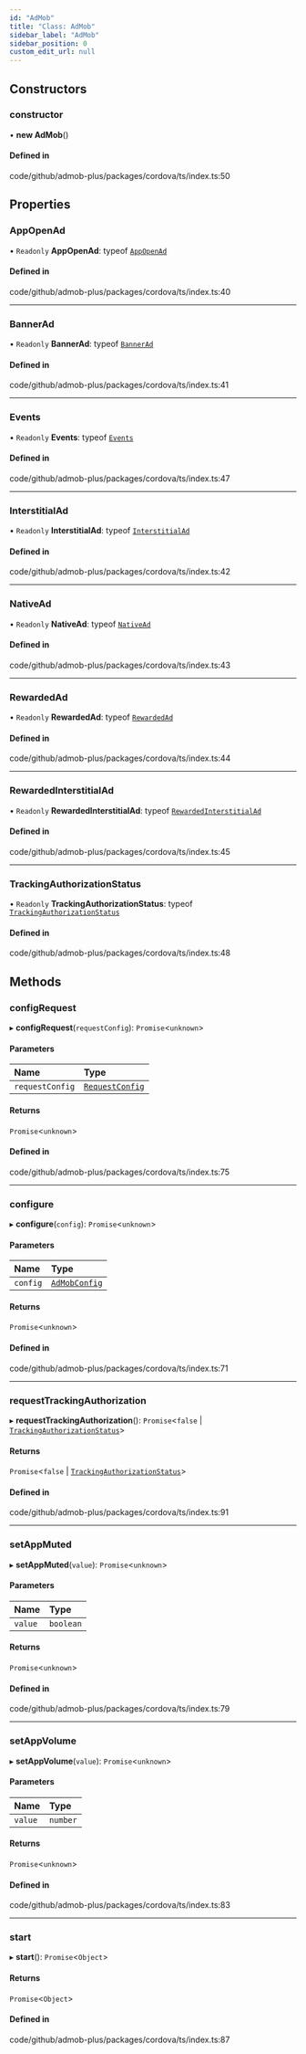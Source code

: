 ```yaml
---
id: "AdMob"
title: "Class: AdMob"
sidebar_label: "AdMob"
sidebar_position: 0
custom_edit_url: null
---
```


## Constructors

### constructor

• **new AdMob**()

#### Defined in

code/github/admob-plus/packages/cordova/ts/index.ts:50

## Properties

### AppOpenAd

• `Readonly` **AppOpenAd**: typeof [`AppOpenAd`](AppOpenAd.md)

#### Defined in

code/github/admob-plus/packages/cordova/ts/index.ts:40

___

### BannerAd

• `Readonly` **BannerAd**: typeof [`BannerAd`](BannerAd.md)

#### Defined in

code/github/admob-plus/packages/cordova/ts/index.ts:41

___

### Events

• `Readonly` **Events**: typeof [`Events`](../enums/Events.md)

#### Defined in

code/github/admob-plus/packages/cordova/ts/index.ts:47

___

### InterstitialAd

• `Readonly` **InterstitialAd**: typeof [`InterstitialAd`](InterstitialAd.md)

#### Defined in

code/github/admob-plus/packages/cordova/ts/index.ts:42

___

### NativeAd

• `Readonly` **NativeAd**: typeof [`NativeAd`](NativeAd.md)

#### Defined in

code/github/admob-plus/packages/cordova/ts/index.ts:43

___

### RewardedAd

• `Readonly` **RewardedAd**: typeof [`RewardedAd`](RewardedAd.md)

#### Defined in

code/github/admob-plus/packages/cordova/ts/index.ts:44

___

### RewardedInterstitialAd

• `Readonly` **RewardedInterstitialAd**: typeof [`RewardedInterstitialAd`](RewardedInterstitialAd.md)

#### Defined in

code/github/admob-plus/packages/cordova/ts/index.ts:45

___

### TrackingAuthorizationStatus

• `Readonly` **TrackingAuthorizationStatus**: typeof [`TrackingAuthorizationStatus`](../enums/TrackingAuthorizationStatus.md)

#### Defined in

code/github/admob-plus/packages/cordova/ts/index.ts:48

## Methods

### configRequest

▸ **configRequest**(`requestConfig`): `Promise`<`unknown`\>

#### Parameters

| Name | Type |
| :------ | :------ |
| `requestConfig` | [`RequestConfig`](../index.md#requestconfig) |

#### Returns

`Promise`<`unknown`\>

#### Defined in

code/github/admob-plus/packages/cordova/ts/index.ts:75

___

### configure

▸ **configure**(`config`): `Promise`<`unknown`\>

#### Parameters

| Name | Type |
| :------ | :------ |
| `config` | [`AdMobConfig`](../index.md#admobconfig) |

#### Returns

`Promise`<`unknown`\>

#### Defined in

code/github/admob-plus/packages/cordova/ts/index.ts:71

___

### requestTrackingAuthorization

▸ **requestTrackingAuthorization**(): `Promise`<``false`` \| [`TrackingAuthorizationStatus`](../enums/TrackingAuthorizationStatus.md)\>

#### Returns

`Promise`<``false`` \| [`TrackingAuthorizationStatus`](../enums/TrackingAuthorizationStatus.md)\>

#### Defined in

code/github/admob-plus/packages/cordova/ts/index.ts:91

___

### setAppMuted

▸ **setAppMuted**(`value`): `Promise`<`unknown`\>

#### Parameters

| Name | Type |
| :------ | :------ |
| `value` | `boolean` |

#### Returns

`Promise`<`unknown`\>

#### Defined in

code/github/admob-plus/packages/cordova/ts/index.ts:79

___

### setAppVolume

▸ **setAppVolume**(`value`): `Promise`<`unknown`\>

#### Parameters

| Name | Type |
| :------ | :------ |
| `value` | `number` |

#### Returns

`Promise`<`unknown`\>

#### Defined in

code/github/admob-plus/packages/cordova/ts/index.ts:83

___

### start

▸ **start**(): `Promise`<`Object`\>

#### Returns

`Promise`<`Object`\>

#### Defined in

code/github/admob-plus/packages/cordova/ts/index.ts:87
